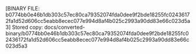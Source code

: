 [BINARY FILE: b0774bb0e46b1db303c57ec80ca79352074fda0dee9f2bde18255fc02436172fa1d52d606cc5eabb8ecec077e994d8af4b025c2993a90dd83e66c023d5a3]
Stored copy: docs/converted-binary/b0774bb0e46b1db303c57ec80ca79352074fda0dee9f2bde18255fc02436172fa1d52d606cc5eabb8ecec077e994d8af4b025c2993a90dd83e66c023d5a3

